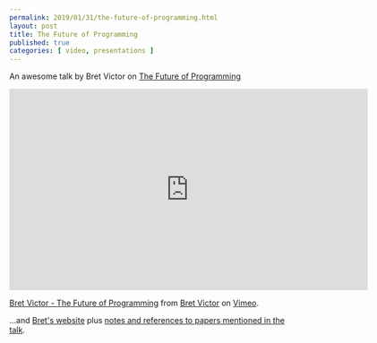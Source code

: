 ```yaml
---
permalink: 2019/01/31/the-future-of-programming.html
layout: post
title: The Future of Programming
published: true 
categories: [ video, presentations ]
---
```


An awesome talk by Bret Victor on <a href="https://vimeo.com/71278954">The Future of Programming</a>

<iframe src="https://player.vimeo.com/video/71278954?title=0&byline=0&portrait=0" width="640" height="360" frameborder="0" webkitallowfullscreen mozallowfullscreen allowfullscreen></iframe>
<p><a href="https://vimeo.com/71278954">Bret Victor - The Future of Programming</a> from <a href="https://vimeo.com/worrydream">Bret Victor</a> on <a href="https://vimeo.com">Vimeo</a>.</p>


...and <a href="http://worrydream.com/">Bret's website</a> plus <a href="http://worrydream.com/dbx/">notes and references to papers mentioned in the talk</a>.

